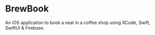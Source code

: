 # BrewBook

An iOS application to book a seat in a coffee shop using XCode, Swift, SwiftUI & Firebase.
